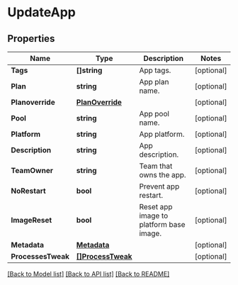 # UpdateApp

## Properties
Name | Type | Description | Notes
------------ | ------------- | ------------- | -------------
**Tags** | **[]string** | App tags. | [optional] 
**Plan** | **string** | App plan name. | [optional] 
**Planoverride** | [**PlanOverride**](PlanOverride.md) |  | [optional] 
**Pool** | **string** | App pool name. | [optional] 
**Platform** | **string** | App platform. | [optional] 
**Description** | **string** | App description. | [optional] 
**TeamOwner** | **string** | Team that owns the app. | [optional] 
**NoRestart** | **bool** | Prevent app restart. | [optional] 
**ImageReset** | **bool** | Reset app image to platform base image. | [optional] 
**Metadata** | [**Metadata**](Metadata.md) |  | [optional] 
**ProcessesTweak** | [**[]ProcessTweak**](ProcessTweak.md) |  | [optional] 

[[Back to Model list]](../README.md#documentation-for-models) [[Back to API list]](../README.md#documentation-for-api-endpoints) [[Back to README]](../README.md)


